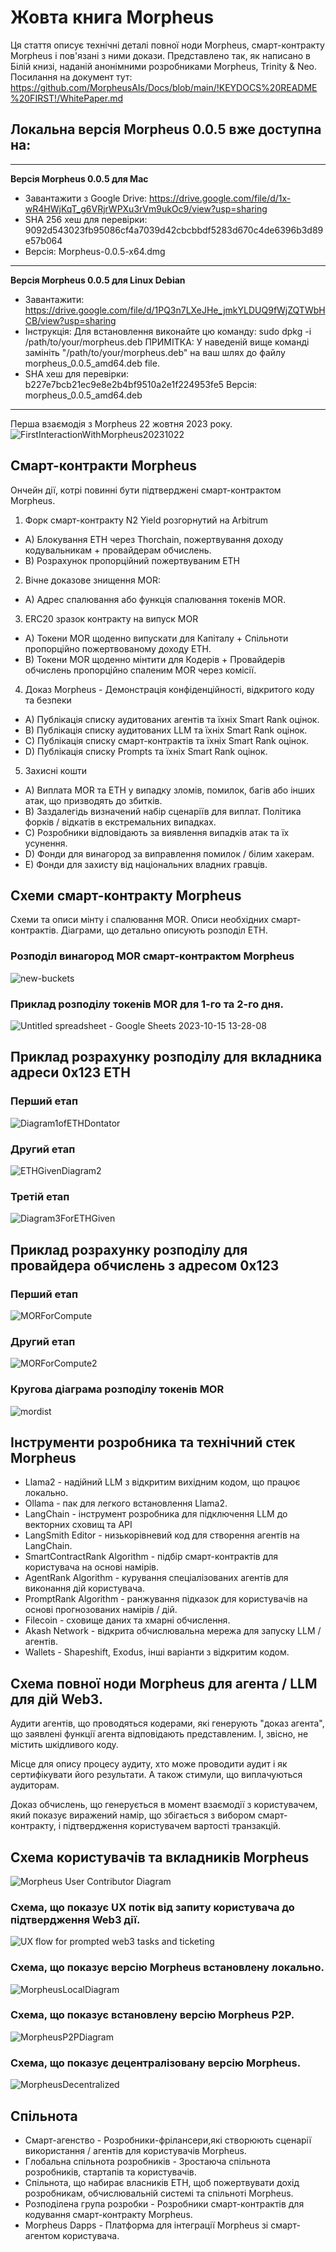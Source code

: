# Жовта книга Morpheus

Ця стаття описує технічні деталі повної ноди Morpheus, смарт-контракту Morpheus і пов'язані з ними докази. Представлено так, як написано в Білій книзі, наданій анонімними розробниками Morpheus, Trinity & Neo. 
Посилання на документ тут: https://github.com/MorpheusAIs/Docs/blob/main/!KEYDOCS%20README%20FIRST!/WhitePaper.md

## Локальна версія Morpheus 0.0.5 вже доступна на:
---------
**Версія Morpheus 0.0.5 для Mac**
- Завантажити з Google Drive: https://drive.google.com/file/d/1x-wR4HWjKqT_g6VRjrWPXu3rVm9ukOc9/view?usp=sharing
- SHA 256 хеш для перевірки: 9092d543023fb95086cf4a7039d42cbcbbdf5283d670c4de6396b3d89e57b064
- Версія: Morpheus-0.0.5-x64.dmg

---------
**Версія Morpheus 0.0.5 для Linux Debian**
- Завантажити: https://drive.google.com/file/d/1PQ3n7LXeJHe_jmkYLDUQ9fWjZQTWbHCB/view?usp=sharing
- Інструкція: Для встановлення виконайте цю команду:
sudo dpkg -i /path/to/your/morpheus.deb
ПРИМІТКА: У наведеній вище команді замініть "/path/to/your/morpheus.deb" на ваш шлях до файлу morpheus_0.0.5_amd64.deb file.
- SHA хеш для перевірки:
b227e7bcb21ec9e8e2b4bf9510a2e1f224953fe5
Версія: morpheus_0.0.5_amd64.deb
---------

Перша взаємодія з Morpheus 22 жовтня 2023 року.
![FirstInteractionWithMorpheus20231022](https://github.com/MorpheusAIs/Morpheus/assets/1563345/35509f3a-4346-4f58-bb60-f7881fd10f7e)

## Смарт-контракти Morpheus
Ончейн дії, котрі повинні бути підтверджені смарт-контрактом Morpheus.

1. Форк смарт-контракту N2 Yield розгорнутий на Arbitrum
- A) Блокування ETH через Thorchain, пожертвування доходу кодувальникам + провайдерам обчислень.
- B) Розрахунок пропорційний пожертвуваним ETH

2. Вічне доказове знищення MOR:
- A) Адрес спалювання або функція спалювання токенів MOR.

3. ERC20 зразок контракту на випуск MOR
- A) Токени MOR щоденно випускати для Капіталу + Спільноти пропорційно пожертвованому доходу ETH.
- B) Токени MOR щоденно мінтити для Кодерів + Провайдерів обчислень пропорційно спаленим MOR через комісії.

4. Доказ Morpheus - Демонстрація конфіденційності, відкритого коду та безпеки
- A) Публікація списку аудитованих агентів та їхніх Smart Rank оцінок.
- B) Публікація списку аудитованих LLM та їхніх Smart Rank оцінок.
- C) Публікація списку смарт-контрактів та їхніх Smart Rank оцінок.
- D) Публікація списку Prompts та їхніх Smart Rank оцінок.

5. Захисні кошти
- A) Виплата MOR та ETH у випадку зломів, помилок, багів або інших атак, що призводять до збитків. 
- B) Заздалегідь визначений набір сценаріїв для виплат. Політика форків / відкатів в екстремальних випадках.
- C) Розробники відповідають за виявлення випадків атак та їх усунення. 
- D) Фонди для винагород за виправлення помилок / білим хакерам.
- E) Фонди для захисту від національних владних гравців.

## Схеми смарт-контракту Morpheus
Схеми та описи мінту і спалювання MOR. 
Описи необхідних смарт-контрактів. 
Діаграми, що детально описують розподіл ETH. 

### Розподіл винагород MOR смарт-контрактом Morpheus
![new-buckets](https://github.com/SmartAgentProtocol/SmartAgents/assets/76454555/cd57bae7-2a56-4a55-bf3e-1f810f3fba9c)

### Приклад розподілу токенів MOR для 1-го та 2-го дня.
![Untitled spreadsheet - Google Sheets 2023-10-15 13-28-08](https://github.com/MorpheusAIs/Morpheus/assets/76454555/6ff7869d-bbd6-46b5-8673-6a59b75906e1)

## Приклад розрахунку розподілу для вкладника адреси 0x123 ETH

### Перший етап
![Diagram1ofETHDontator](https://github.com/SmartAgentProtocol/SmartAgents/assets/1563345/fead528c-d628-449e-a3a3-2f53904f4a3d)

### Другий етап
![ETHGivenDiagram2](https://github.com/MorpheusAIs/Morpheus/assets/1563345/915020e8-d342-48bc-85ee-367de0325680)

### Третій етап
![Diagram3ForETHGiven](https://github.com/MorpheusAIs/Morpheus/assets/1563345/a3f455af-56de-4c6b-9688-5b9e91673e5a)

## Приклад розрахунку розподілу для провайдера обчислень з адресом 0x123

### Перший етап
![MORForCompute](https://github.com/SmartAgentProtocol/SmartAgents/assets/1563345/bef69c69-0420-441f-97f0-7e8195844f57)

### Другий етап
![MORForCompute2](https://github.com/SmartAgentProtocol/SmartAgents/assets/1563345/a6f30da5-5441-4f0a-be80-c5798f5920cd)

### Кругова діаграма розподілу токенів MOR
![mordist](https://github.com/MorpheusAIs/Morpheus/assets/76454555/4157efe7-6abf-404a-87f9-a8dc76cd4799)

## Інструменти розробника та технічний стек Morpheus
- Llama2 - надійний LLM з відкритим вихідним кодом, що працює локально.
- Ollama - пак для легкого встановлення Llama2.
- LangChain - інструмент розробника для підключення LLM до векторних сховищ та API
- LangSmith Editor - низькорівневий код для створення агентів на LangChain.
- SmartContractRank Algorithm - підбір смарт-контрактів для користувача на основі намірів.
- AgentRank Algorithm - курування спеціалізованих агентів для виконання дій користувача.
- PromptRank Algorithm - ранжування підказок для користувачів на основі прогнозованих намірів / дій.
- Filecoin - сховище даних та хмарні обчислення.
- Akash Network - відкрита обчислювальна мережа для запуску LLM / агентів.
- Wallets - Shapeshift, Exodus, інші варіанти з відкритим кодом.

## Схема повної ноди Morpheus для агента / LLM для дій Web3. 
Аудити агентів, що проводяться кодерами, які генерують "доказ агента", що заявлені функції агента відповідають представленим. І, звісно, не містить шкідливого коду.

Місце для опису процесу аудиту, хто може проводити аудит і як сертифікувати його результати. А також стимули, що виплачуються аудиторам.

Доказ обчислень, що генерується в момент взаємодії з користувачем, який показує виражений намір, що збігається з вибором смарт-контракту, і підтвердження користувачем вартості транзакцій. 

## Схема користувачів та вкладників Morpheus
![Morpheus User   Contributor Diagram](https://github.com/MorpheusAIs/Morpheus/assets/1563345/2cff8d70-c116-472f-a431-8a82bfa22f9b)

### Схема, що показує UX потік від запиту користувача до підтвердження Web3 дії.
![UX flow for prompted web3 tasks and ticketing](https://github.com/MorpheusAIs/Morpheus/assets/76454555/942b20fb-d67e-4a57-af2c-cd24a89690a5)

### Схема, що показує версію Morpheus встановлену локально.
![MorpheusLocalDiagram](https://github.com/SmartAgentProtocol/SmartAgents/assets/1563345/a0564914-cddb-42e4-b0f4-8c2310db6a66)

### Схема, що показує встановлену версію Morpheus P2P.
![MorpheusP2PDiagram](https://github.com/SmartAgentProtocol/SmartAgents/assets/1563345/a7eeb31f-3d38-4233-a45f-e9b91ad84ba2)

### Схема, що показує децентралізовану версію Morpheus.
![MorpheusDecentralized](https://github.com/SmartAgentProtocol/SmartAgents/assets/1563345/1699f2de-cc18-42e8-a05c-32b3307baa20)

## Спільнота
- Смарт-агенство - Розробники-фрілансери,які створюють сценарії використання / агентів для користувачів Morpheus.
- Глобальна спільнота розробників - Зростаюча спільнота розробників, стартапів та користувачів.
- Спільнота, що набирає власників ETH, щоб пожертвувати дохід розробникам, обчислювальній системі та спільноті Morpheus.
- Розподілена група розробки - Розробники смарт-контрактів для кодування смарт-контракту Morpheus.
- Morpheus Dapps - Платформа для інтеграції Morpheus зі смарт-агентом користувача.
